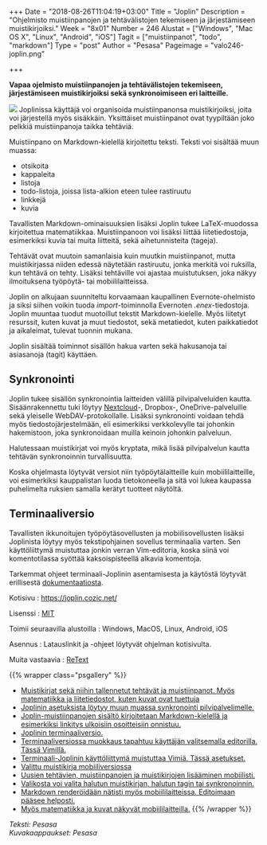 +++
Date = "2018-08-26T11:04:19+03:00"
Title = "Joplin"
Description = "Ohjelmisto muistiinpanojen ja tehtävälistojen tekemiseen ja järjestämiseen muistikirjoiksi."
Week = "8x01"
Number = 246
Alustat = ["Windows", "Mac OS X", "Linux", "Android", "iOS"]
Tagit = ["muistiinpanot", "todo", "markdown"]
Type = "post"
Author = "Pesasa"
Pageimage = "valo246-joplin.png"

+++

**Vapaa ojelmisto muistiinpanojen ja tehtävälistojen tekemiseen, järjestämiseen muistikirjoiksi sekä
synkronoimiseen eri laitteille.**

![ ](/images/valo246-joplin.png "fig:valo246-joplin.png")
Joplinissa käyttäjä voi organisoida muistiinpanonsa muistikirjoiksi, joita voi järjestellä
myös sisäkkäin. Yksittäiset muistiinpanot ovat tyypiltään joko pelkkiä muistiinpanoja taikka
tehtäviä.

Muistiinpano on Markdown-kielellä kirjoitettu teksti. Teksti voi sisältää muun muassa:

- otsikoita
- kappaleita
- listoja
- todo-listoja, joissa lista-alkion eteen tulee rastiruutu
- linkkejä
- kuvia

Tavallisten Markdown-ominaisuuksien lisäksi Joplin tukee LaTeX-muodossa kirjoitettua
matematiikkaa. Muistiinpanoon voi lisäksi liittää liitetiedostoja, esimerkiksi kuvia tai muita liitteitä,
sekä aihetunnisteita (tageja). 

Tehtävät ovat muutoin samanlaisia kuin muutkin muistiinpanot, mutta muistikirjassa niiden edessä
näytetään rastiruutu, jonka merkitä voi ruksilla, kun tehtävä on tehty. Lisäksi tehtäville voi ajastaa
muistutuksen, joka näkyy ilmoituksena työpöytä- tai mobiililaitteissa.

Joplin on alkujaan suunniteltu korvaamaan kaupallinen Evernote-ohelmisto ja siksi siihen voikin
tuoda *import*-toiminnolla Evernoten *.enex*-tiedostoja. Joplin muuntaa tuodut muotoillut tekstit
Markdown-kielelle. Myös liitetyt resurssit, kuten kuvat ja muut tiedostot, sekä metatiedot,
kuten paikkatiedot ja aikaleimat, tulevat tuonnin mukana.

Joplin sisältää toiminnot sisällön hakua varten sekä hakusanoja tai asiasanoja (tagit) käyttäen.

Synkronointi
------------

Joplin tukee sisällön synkronointia laitteiden välillä pilvipalveluiden kautta.
Sisäänrakennettu tuki löytyy [Nextcloud](Nextcloud)-, Dropbox-, OneDrive-palveluille sekä
yleiselle WebDAV-protokollalle. Lisäksi synkronointi voidaan tehdä myös tiedostojärjestelmään,
eli esimerkiksi verkkolevylle tai johonkin hakemistoon, joka synkronoidaan muilla keinoin
johonkin palveluun.

Halutessaan muistikirjat voi myös kryptata, mikä lisää pilvipalvelun kautta tehtävän synkronoinnin
turvallisuutta.

Koska ohjelmasta löytyvät versiot niin työpöytälaitteille kuin mobiililaitteille, voi
esimerkiksi kauppalistan luoda tietokoneella ja sitä voi lukea kaupassa puhelimelta
ruksien samalla kerätyt tuotteet näytöltä.

Terminaaliversio
----------------

Tavallisten ikkunoitujen työpöytäsovellusten ja mobiilisovellusten lisäksi Joplinista
löytyy myös tekstipohjainen sovellus terminaalia varten. Sen käyttöliittymä muistuttaa
jonkin verran Vim-editoria, koska siinä voi komentotilassa syöttää kaksoispisteellä alkavia
komentoja.

Tarkemmat ohjeet terminaali-Joplinin asentamisesta ja käytöstä löytyvät erillisestä
[dokumentaatiosta](https://joplin.cozic.net/terminal/).



Kotisivu
:   <https://joplin.cozic.net/>

Lisenssi
:   [MIT](MIT)

Toimii seuraavilla alustoilla
:   Windows, MacOS, Linux, Android, iOS

Asennus
:   Latauslinkit ja -ohjeet löytyvät ohjelman kotisivulta. 

Muita vastaavia
:   [ReText](ReText)

{{% wrapper class="psgallery" %}}
-   [Muistikirjat sekä niihin tallennetut tehtävät ja muistiinpanot. Myös matematiikka ja liitetiedostot, kuten kuvat ovat tuettuja](/images/joplin-1.jpg)
-   [Joplinin asetuksista löytyy muun muassa synkronointi pilvipalvelimelle.](/images/joplin-2.jpg)
-   [Joplin-muistiinpanojen sisältö kirjoitetaan Markdown-kielellä ja esimerkiksi linkitys ulkoisiin osoitteisiin onnistuu.](/images/joplin-3.jpg)
-   [Joplinin terminaaliversio.](/images/joplin-4.jpg)
-   [Terminaaliversiossa muokkaus tapahtuu käyttäjän valitsemalla editorilla. Tässä Vimillä.](/images/joplin-5.jpg)
-   [Terminaali-Joplinin käyttöliittymä muistuttaa Vimiä. Tässä asetukset.](/images/joplin-6.jpg)
-   [Valittu muistikirja mobiiliversiossa](/images/joplin-7.jpg)
-   [Uusien tehtävien, muistiinpanojen ja muistikirjojen lisääminen mobiilisti.](/images/joplin-8.jpg)
-   [Valikosta voi valita halutun muistikirjan, halutun tagin tai synkronoinnin.](/images/joplin-9.jpg)
-   [Markdown renderöidään nätisti myös mobiililaitteissa. Editoimaan pääsee helposti.](/images/joplin-10.jpg)
-   [Myös matematiikka ja kuvat näkyvät mobiililaitteilla.](/images/joplin-11.jpg)
{{% /wrapper %}}

*Teksti: Pesasa* <br />
*Kuvakaappaukset: Pesasa*
